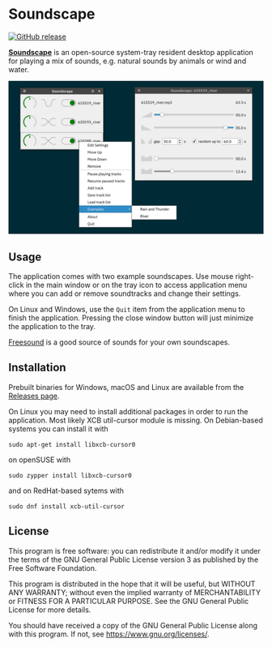 # Soundscape

[![GitHub release](https://img.shields.io/github/release/ddanilov/soundscape-qt)](https://github.com/ddanilov/soundscape-qt/releases/)

[**Soundscape**](https://github.com/ddanilov/soundscape-qt) is an open-source
system-tray resident desktop application for playing a mix of sounds, e.g.
natural sounds by animals or wind and water.

![](screenshots/overview.png)

## Usage

The application comes with two example soundscapes. Use mouse right-click in the
main window or on the tray icon to access application menu where you can add or
remove soundtracks and change their settings.

On Linux and Windows, use the `Quit` item from the application menu to finish
the application. Pressing the close window button will just minimize the
application to the tray.

[Freesound](https://freesound.org/) is a good source of sounds for your own
soundscapes.

## Installation

Prebuilt binaries for Windows, macOS and Linux are available from the
[Releases page](https://github.com/ddanilov/soundscape-qt/releases).

On Linux you may need to install additional packages in order to run the
application. Most likely XCB util-cursor module is missing. On Debian-based
systems you can install it with

    sudo apt-get install libxcb-cursor0

on openSUSE with

    sudo zypper install libxcb-cursor0

and on RedHat-based sytems with

    sudo dnf install xcb-util-cursor

## License

This program is free software: you can redistribute it and/or modify
it under the terms of the GNU General Public License version 3 as
published by the Free Software Foundation.

This program is distributed in the hope that it will be useful, but
WITHOUT ANY WARRANTY; without even the implied warranty of
MERCHANTABILITY or FITNESS FOR A PARTICULAR PURPOSE. See the GNU
General Public License for more details.

You should have received a copy of the GNU General Public License
along with this program. If not, see <https://www.gnu.org/licenses/>.
